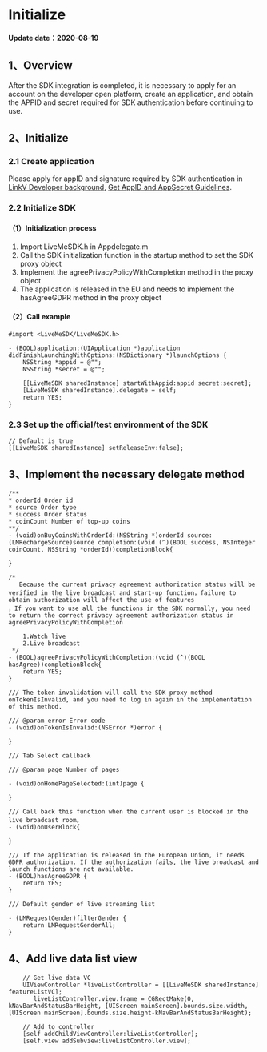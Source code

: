 # Initialize 

**Update date：2020-08-19**

## 1、Overview

After the SDK integration is completed, it is necessary to apply for an account on the developer open platform, create an application, and obtain the APPID and secret required for SDK authentication before continuing to use.
## 2、Initialize

### 2.1 Create application

Please apply for appID and signature required by SDK authentication in [LinkV Developer background](http://dev.linkv.sg/), [Get AppID and AppSecret Guidelines](http://dev.linkv.sg/).
### 2.2 Initialize SDK


#### （1）Initialization process

1. Import LiveMeSDK.h in Appdelegate.m
2. Call the SDK initialization function in the startup method to set the SDK proxy object
3. Implement the agreePrivacyPolicyWithCompletion method in the proxy object
4. The application is released in the EU and needs to implement the hasAgreeGDPR method in the proxy object

#### （2）Call example

```
#import <LiveMeSDK/LiveMeSDK.h>

- (BOOL)application:(UIApplication *)application didFinishLaunchingWithOptions:(NSDictionary *)launchOptions {
    NSString *appid = @"";
    NSString *secret = @"";
    
    [[LiveMeSDK sharedInstance] startWithAppid:appid secret:secret];
    [LiveMeSDK sharedInstance].delegate = self;
    return YES;
}
```

### 2.3 Set up the official/test environment of the SDK

```
// Default is true
[[LiveMeSDK sharedInstance] setReleaseEnv:false];
```

## 3、Implement the necessary delegate method

```
/**
* orderId Order id
* source Order type
* success Order status
* coinCount Number of top-up coins
**/
- (void)onBuyCoinsWithOrderId:(NSString *)orderId source:(LMRechargeSource)source completion:(void (^)(BOOL success, NSInteger coinCount, NSString *orderId))completionBlock{
    
}

/*
   Because the current privacy agreement authorization status will be verified in the live broadcast and start-up function，failure to obtain authorization will affect the use of features
，If you want to use all the functions in the SDK normally, you need to return the correct privacy agreement authorization status in agreePrivacyPolicyWithCompletion

    1.Watch live
    2.Live broadcast
 */
- (BOOL)agreePrivacyPolicyWithCompletion:(void (^)(BOOL hasAgree))completionBlock{
    return YES;
}

/// The token invalidation will call the SDK proxy method onTokenIsInvalid, and you need to log in again in the implementation of this method.

/// @param error Error code
- (void)onTokenIsInvalid:(NSError *)error {
    
}

/// Tab Select callback

/// @param page Number of pages

- (void)onHomePageSelected:(int)page {
    
}

/// Call back this function when the current user is blocked in the live broadcast room。
- (void)onUserBlock{
    
}

/// If the application is released in the European Union, it needs GDPR authorization. If the authorization fails, the live broadcast and launch functions are not available.
- (BOOL)hasAgreeGDPR {
    return YES;
}

/// Default gender of live streaming list

- (LMRequestGender)filterGender {
    return LMRequestGenderAll;
}
```

## 4、Add live data list view

```
    // Get live data VC
    UIViewController *liveListController = [[LiveMeSDK sharedInstance] featureListVC];
       liveListController.view.frame = CGRectMake(0, kNavBarAndStatusBarHeight, [UIScreen mainScreen].bounds.size.width, [UIScreen mainScreen].bounds.size.height-kNavBarAndStatusBarHeight);
    
    // Add to controller
    [self addChildViewController:liveListController];
    [self.view addSubview:liveListController.view];
```

